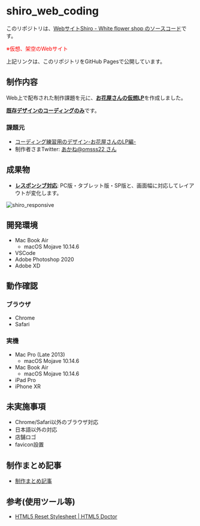 # shiro_web_coding

このリポジトリは、<u>Webサイト[Shiro - White flower shop](https://fuchsia-84.github.io/shiro_web_coding/) のソースコード</u>です。

<span style="color: red;">※仮想、架空のWebサイト</span>

上記リンクは、このリポジトリをGitHub Pagesで公開しています。

## 制作内容

Web上で配布された制作課題を元に、<u>**お花屋さんの仮想LP**</u>を作成しました。

<u>**既存デザインのコーディングのみ**</u>です。

### 課題元

- [コーディング練習用のデザイン-お花屋さんのLP編-](https://note.com/tmy_schaf/n/n49a9b727c5b1)
- 制作者さまTwitter: [あかね@omsss22 さん](https://twitter.com/omsss22)

## 成果物

- <u>**レスポンシブ対応**</u>: PC版・タブレット版・SP版と、画面幅に対応してレイアウトが変化します。

![shiro_responsive](https://user-images.githubusercontent.com/46129202/141027779-b5273a00-c116-427a-b15d-aa9b170ec1e3.png)

## 開発環境

- Mac Book Air
  - macOS Mojave 10.14.6
- VSCode
- Adobe Photoshop 2020
- Adobe XD

## 動作確認

### ブラウザ

- Chrome
- Safari

### 実機

- Mac Pro (Late 2013)
  - macOS Mojave 10.14.6
- Mac Book Air
  - macOS Mojave 10.14.6
- iPad Pro
- iPhone XR

## 未実施事項

- Chrome/Safari以外のブラウザ対応
- 日本語以外の対応
- 店舗ロゴ
- favicon設置
  
## 制作まとめ記事

- [制作まとめ記事](https://fuchsia-84.hatenablog.com/entry/2019/12/27/222232)

## 参考(使用ツール等)

- [HTML5 Reset Stylesheet \| HTML5 Doctor](http://html5doctor.com/html-5-reset-stylesheet/)